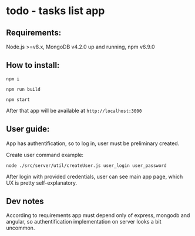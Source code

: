 # todo - tasks list app

## Requirements:
Node.js >=v8.x, MongoDB v4.2.0 up and running, npm v6.9.0

## How to install:

`npm i`

`npm run build`

`npm start`

After that app will be available at `http://localhost:3000`

## User guide:
App has authentification, so to log in, user must be preliminary created. 

Create user command example:

`node ./src/server/util/createUser.js user_login user_password`

After login with provided credentials, user can see main app page, which UX is pretty self-explanatory.

## Dev notes
According to requirements app must depend only of express, mongodb and angular, so authentification implementation on server looks a bit uncommon.
